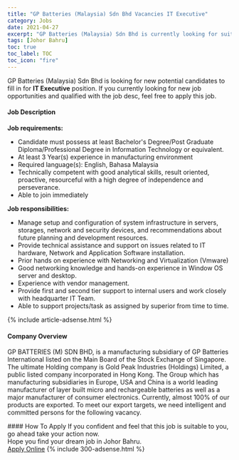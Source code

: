 ```yaml
---
title: "GP Batteries (Malaysia) Sdn Bhd Vacancies IT Executive" 
category: Jobs 
date: 2021-04-27 
excerpt: "GP Batteries (Malaysia) Sdn Bhd is currently looking for suitable person to fill in the IT Executive which based in Johor Bahru" 
tags: [Johor Bahru] 
toc: true 
toc_label: TOC 
toc_icon: "fire" 
--- 
```


<p>GP Batteries (Malaysia) Sdn Bhd is looking for new potential candidates to fill in for <b>IT Executive</b> position. If you currently looking for new job opportunities and qualified with the job desc, feel free to apply this job.
</p><div><div><h4>Job Description</h4></div><div><div><span><div><p><strong>Job requirements:</strong></p><ul><li>Candidate must possess at least Bachelor's Degree/Post Graduate Diploma/Professional Degree in Information Technology or equivalent.</li><li>At least 3 Year(s) experience in manufacturing environment</li><li>Required language(s): English, Bahasa Malaysia</li><li>Technically competent with good analytical skills, result oriented, proactive, resourceful with a high degree of independence and perseverance.</li><li>Able to join immediately&#160;</li></ul><p><strong>Job responsibilities:</strong></p><ul><li>Manage setup and configuration of system infrastructure in servers, storages, network and security devices, and recommendations about future planning and development resources.</li><li>Provide technical assistance and support on issues related to IT hardware, Network and Application Software installation.</li><li>Prior hands on experience with Networking and Virtualization (Vmware)</li><li>Good networking knowledge and hands-on experience in Window OS server and desktop.</li><li>Experience with vendor management.</li><li>Provide first and second tier support to internal users and work closely with headquarter IT Team.</li><li>Able to support projects/task as assigned by superior from time to time.</li></ul></div></span></div></div></div> 
{% include article-adsense.html %} 
<div><div><h4>Company Overview</h4></div><div><div><span><div><p>GP BATTERIES (M) SDN BHD, is a manufacturing subsidiary of GP Batteries International listed on the Main Board of the Stock Exchange of Singapore. The ultimate Holding company is Gold Peak Industries (Holdings) Limited, a public listed company incorporated in Hong Kong. The Group which has manufacturing subsidiaries in Europe, USA and China is a world leading manufacturer of layer built micro and rechargeable batteries as well as a major manufacturer of consumer electronics. Currently, almost 100% of our products are exported. To meet our export targets, we need intelligent and committed persons for the following vacancy.</p></div></span></div></div></div> 
#### How To Apply 
If you confident and feel that this job is suitable to you, go ahead take your action now. <br/> 
Hope you find your dream job in Johor Bahru. <br/> 
<a href="https://www.jobstreet.com.my/en/job/it-executive-4549683?jobId=jobstreet-my-job-4549683&" class="btn btn--info" target="_blank" rel="nofollow noopenner">Apply Online</a> 
{% include 300-adsense.html %} 